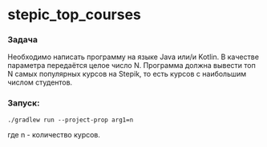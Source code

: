 # stepic_top_courses

### Задача

Необходимо написать программу на языке Java или/и Kotlin. 
В качестве параметра передаётся целое число N. 
Программа должна вывести топ N самых популярных курсов на Stepik, 
то есть курсов с наибольшим числом студентов.

### Запуск:

    ./gradlew run --project-prop arg1=n

где n - количество курсов.